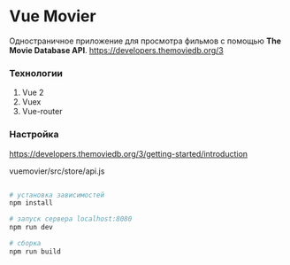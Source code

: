 # Vue Movier

Одностраничное приложение для просмотра фильмов с помощью **The Movie Database API**.
https://developers.themoviedb.org/3 

### Технологии
1. Vue 2
2. Vuex
3. Vue-router

### Настройка
https://developers.themoviedb.org/3/getting-started/introduction

vuemovier/src/store/api.js


``` bash

# установка зависимостей
npm install

# запуск сервера localhost:8080
npm run dev

# сборка
npm run build
